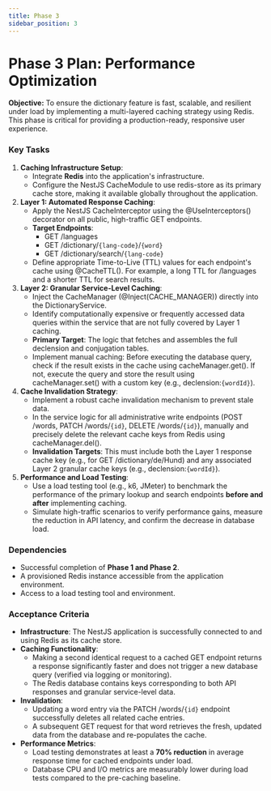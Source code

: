```yaml
---
title: Phase 3
sidebar_position: 3
---
```


# **Phase 3 Plan: Performance Optimization**

**Objective:** To ensure the dictionary feature is fast, scalable, and resilient under load by implementing a multi-layered caching strategy using Redis. This phase is critical for providing a production-ready, responsive user experience.

### **Key Tasks**

1. **Caching Infrastructure Setup**:  
   * Integrate **Redis** into the application's infrastructure.  
   * Configure the NestJS CacheModule to use redis-store as its primary cache store, making it available globally throughout the application.  
2. **Layer 1: Automated Response Caching**:  
   * Apply the NestJS CacheInterceptor using the @UseInterceptors() decorator on all public, high-traffic GET endpoints.  
   * **Target Endpoints**:  
     * GET /languages  
     * GET /dictionary/`{lang-code}`/`{word}`  
     * GET /dictionary/search/`{lang-code}`
   * Define appropriate Time-to-Live (TTL) values for each endpoint's cache using @CacheTTL(). For example, a long TTL for /languages and a shorter TTL for search results.  
3. **Layer 2: Granular Service-Level Caching**:  
   * Inject the CacheManager (@Inject(CACHE\_MANAGER)) directly into the DictionaryService.  
   * Identify computationally expensive or frequently accessed data queries within the service that are not fully covered by Layer 1 caching.  
   * **Primary Target**: The logic that fetches and assembles the full declension and conjugation tables.  
   * Implement manual caching: Before executing the database query, check if the result exists in the cache using cacheManager.get(). If not, execute the query and store the result using cacheManager.set() with a custom key (e.g., declension:`{wordId}`).  
4. **Cache Invalidation Strategy**:  
   * Implement a robust cache invalidation mechanism to prevent stale data.  
   * In the service logic for all administrative write endpoints (POST /words, PATCH /words/`{id}`, DELETE /words/`{id}`), manually and precisely delete the relevant cache keys from Redis using cacheManager.del().  
   * **Invalidation Targets**: This must include both the Layer 1 response cache key (e.g., for GET /dictionary/de/Hund) and any associated Layer 2 granular cache keys (e.g., declension:`{wordId}`).  
5. **Performance and Load Testing**:  
   * Use a load testing tool (e.g., k6, JMeter) to benchmark the performance of the primary lookup and search endpoints **before and after** implementing caching.  
   * Simulate high-traffic scenarios to verify performance gains, measure the reduction in API latency, and confirm the decrease in database load.

### **Dependencies**

* Successful completion of **Phase 1 and Phase 2**.  
* A provisioned Redis instance accessible from the application environment.  
* Access to a load testing tool and environment.

### **Acceptance Criteria**

* **Infrastructure**: The NestJS application is successfully connected to and using Redis as its cache store.  
* **Caching Functionality**:  
  * Making a second identical request to a cached GET endpoint returns a response significantly faster and does not trigger a new database query (verified via logging or monitoring).  
  * The Redis database contains keys corresponding to both API responses and granular service-level data.  
* **Invalidation**:  
  * Updating a word entry via the PATCH /words/`{id}` endpoint successfully deletes all related cache entries.  
  * A subsequent GET request for that word retrieves the fresh, updated data from the database and re-populates the cache.  
* **Performance Metrics**:  
  * Load testing demonstrates at least a **70% reduction** in average response time for cached endpoints under load.  
  * Database CPU and I/O metrics are measurably lower during load tests compared to the pre-caching baseline.